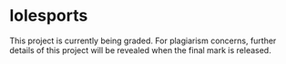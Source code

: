 # lolesports
This project is currently being graded.
For plagiarism concerns, further details of this project will be revealed when the final mark is released.
